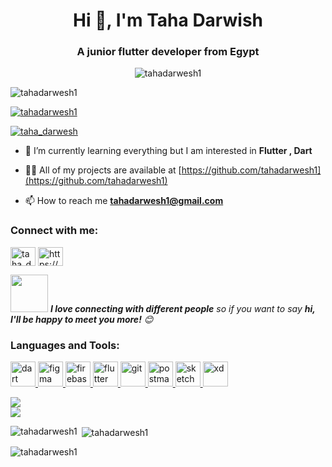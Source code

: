 <h1 align="center">Hi 👋, I'm Taha Darwish</h1>
<h3 align="center">A junior flutter developer from Egypt</h3>

<p align="center"> <img src="https://user-images.githubusercontent.com/88105077/157883808-762a27a1-c1c5-447c-80a1-fb892f511393.png" alt="tahadarwesh1" /> </p>
        
<p align="left"> <img src="https://komarev.com/ghpvc/?username=tahadarwesh1&label=Profile%20views&color=0e75b6&style=flat" alt="tahadarwesh1" /> </p>

<p align="left"> <a href="https://github.com/ryo-ma/github-profile-trophy"><img src="https://github-profile-trophy.vercel.app/?username=tahadarwesh1" alt="tahadarwesh1" /></a> </p>

<p align="left"> <a href="https://twitter.com/taha_darwesh" target="blank"><img src="https://img.shields.io/twitter/follow/taha_darwesh?logo=twitter&style=for-the-badge" alt="taha_darwesh" /></a> </p>


- 🌱 I’m currently learning everything but I am interested in **Flutter , Dart**

- 👨‍💻 All of my projects are available at [https://github.com/tahadarwesh1](https://github.com/tahadarwesh1)

- 📫 How to reach me **tahadarwesh1@gmail.com**

<h3 align="left">Connect with me:</h3>
<p align="left">
<a href="https://twitter.com/taha_darwesh" target="blank"><img align="center" src="https://raw.githubusercontent.com/rahuldkjain/github-profile-readme-generator/master/src/images/icons/Social/twitter.svg" alt="taha_darwesh" height="30" width="40" /></a>
<a href="https://www.linkedin.com/in/taha-darwish" target="blank"><img align="center" src="https://raw.githubusercontent.com/rahuldkjain/github-profile-readme-generator/master/src/images/icons/Social/linked-in-alt.svg" alt="https://www.linkedin.com/in/taha-darwish" height="30" width="40" /></a>
</p>

<img src="https://media.giphy.com/media/LnQjpWaON8nhr21vNW/giphy.gif" width="60"> <em><b>I love connecting with different people</b> so if you want to say <b>hi, I'll be happy to meet you more!</b> 😊</em>


<h3 align="left">Languages and Tools:</h3>
<p align="left"> <a href="https://dart.dev" target="_blank" rel="noreferrer"> <img src="https://www.vectorlogo.zone/logos/dartlang/dartlang-icon.svg" alt="dart" width="40" height="40"/> </a> <a href="https://www.figma.com/" target="_blank" rel="noreferrer"> <img src="https://www.vectorlogo.zone/logos/figma/figma-icon.svg" alt="figma" width="40" height="40"/> </a> <a href="https://firebase.google.com/" target="_blank" rel="noreferrer"> <img src="https://www.vectorlogo.zone/logos/firebase/firebase-icon.svg" alt="firebase" width="40" height="40"/> </a> <a href="https://flutter.dev" target="_blank" rel="noreferrer"> <img src="https://www.vectorlogo.zone/logos/flutterio/flutterio-icon.svg" alt="flutter" width="40" height="40"/> </a> <a href="https://git-scm.com/" target="_blank" rel="noreferrer"> <img src="https://www.vectorlogo.zone/logos/git-scm/git-scm-icon.svg" alt="git" width="40" height="40"/> </a> <a href="https://postman.com" target="_blank" rel="noreferrer"> <img src="https://www.vectorlogo.zone/logos/getpostman/getpostman-icon.svg" alt="postman" width="40" height="40"/> </a> <a href="https://www.sketch.com/" target="_blank" rel="noreferrer"> <img src="https://www.vectorlogo.zone/logos/sketchapp/sketchapp-icon.svg" alt="sketch" width="40" height="40"/> </a> <a href="https://www.adobe.com/products/xd.html" target="_blank" rel="noreferrer"> <img src="https://cdn.worldvectorlogo.com/logos/adobe-xd.svg" alt="xd" width="40" height="40"/> </a> </p>


![](https://img.shields.io/badge/Editor-Android_Studio-informational?style=flat&logo=android-studio&logoColor=white&color=2bbc8a)  
![](https://img.shields.io/badge/Editor-VS_Code-informational?style=flat&logo=vs-code&logoColor=white&color=2bbc8a)


<p><img align="left" src="https://github-readme-stats.vercel.app/api/top-langs?username=tahadarwesh1&show_icons=true&locale=en&layout=compact" alt="tahadarwesh1" /></p>


<p>&nbsp;<img align="center" src="https://github-readme-stats.vercel.app/api?username=tahadarwesh1&show_icons=true&locale=en" alt="tahadarwesh1" /></p>


<p><img align="center" src="https://github-readme-streak-stats.herokuapp.com/?user=tahadarwesh1&" alt="tahadarwesh1" /></p>
